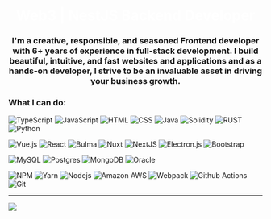 
<h1 align="center" style="color: white">Web3 | NestJS Backend Developer</h1>
<h3 align="center">I'm a creative, responsible, and seasoned Frontend developer with 6+ years of experience in full-stack development. I build beautiful, intuitive, and fast websites and applications and as a hands-on developer, I strive to be an invaluable asset in driving your business growth.</h3>

### What I can do:

<span><img alt="TypeScript" src="https://img.shields.io/badge/typescript-%23007ACC.svg?&style=for-the-badge&logo=typescript&logoColor=white"/>
<img alt="JavaScript" src="https://img.shields.io/badge/JavaScript-F7DF1E?style=for-the-badge&logo=javascript&logoColor=black"/>
<img alt="HTML" src="https://img.shields.io/badge/HTML5-E34F26?style=for-the-badge&logo=html5&logoColor=white"/>
<img alt="CSS" src="https://img.shields.io/badge/CSS3-1572B6?style=for-the-badge&logo=css3&logoColor=white"/>
<img alt="Java" src="https://img.shields.io/badge/Java-ED8B00?style=for-the-badge&logo=java&logoColor=white"/>
<img alt="Solidity" src="https://img.shields.io/badge/SOLIDITY-28B6F6?style=for-the-badge&logo=SOLIDITY&logoColor=white"/>
<img alt="RUST" src="https://img.shields.io/badge/RUST-323330?style=for-the-badge&logo=rust&logoColor=white"/>
<img alt="Python" src="https://img.shields.io/badge/Python-3776AB?style=for-the-badge&logo=python&logoColor=white"/>

<span><img alt="Vue.js" src="https://img.shields.io/badge/vuejs-%2335495e.svg?&style=for-the-badge&logo=vue.js&logoColor=%234FC08D"/>
<img alt="React" src="https://img.shields.io/static/v1?style=for-the-badge&message=React&color=222222&logo=React&logoColor=61DAFB&label=" />
<img alt="Bulma" src="https://img.shields.io/static/v1?label=&message=Bulma&color=white&style=for-the-badge&logo=Bulma&logoColor=&logoWidth=&labelColor=white&link=" />
<img alt="Nuxt" src="https://img.shields.io/static/v1?style=for-the-badge&message=Nuxt.js&color=222222&logo=Nuxt.js&logoColor=00C58E&label=" />
<img alt="NextJS" src="https://img.shields.io/static/v1?style=for-the-badge&message=NestJS&color=E0234E&logo=NestJS&logoColor=FFFFFF&label=" />
<img alt="Electron.js" src="https://img.shields.io/static/v1?style=for-the-badge&message=Electron&color=47848F&logo=Electron&logoColor=FFFFFF&label="/>
<img alt="Bootstrap" src="https://img.shields.io/static/v1?style=for-the-badge&message=Bootstrap&color=7952B3&logo=Bootstrap&logoColor=FFFFFF&label=" />

<span><img alt="MySQL" src="https://img.shields.io/static/v1?style=for-the-badge&message=MySQL&color=4053D6&logo=MySQL&logoColor=FFFFFF&label="/>
<img alt="Postgres" src="https://img.shields.io/badge/postgres-%23316192.svg?&style=for-the-badge&logo=postgresql&logoColor=white"/>
<img alt="MongoDB" src="https://img.shields.io/badge/MongoDB-%234ea94b.svg?&style=for-the-badge&logo=mongodb&logoColor=white"/></span>
<img alt="Oracle" src="https://img.shields.io/static/v1?style=for-the-badge&message=OracleDB&color=CC2927&logo=Oracle&logoColor=FFFFFF&label="/></span>

<span><img alt="NPM" src="https://img.shields.io/static/v1?style=for-the-badge&message=npm&color=CB3837&logo=npm&logoColor=FFFFFF&label=" />
<img alt="Yarn" src="https://img.shields.io/static/v1?style=for-the-badge&message=Yarn&color=2C8EBB&logo=Yarn&logoColor=FFFFFF&label=" />
<img alt="Nodejs" src="https://img.shields.io/static/v1?style=for-the-badge&message=Node.js&color=339933&logo=Node.js&logoColor=FFFFFF&label=" />
<img alt="Amazon AWS" src="https://img.shields.io/static/v1?style=for-the-badge&message=Amazon+AWS&color=232F3E&logo=Amazon+AWS&logoColor=FFFFFF&label=" />
<img alt="Webpack" src="https://img.shields.io/static/v1?style=for-the-badge&message=Webpack&color=222222&logo=Webpack&logoColor=8DD6F9&label=" />
<img alt="Github Actions" src="https://img.shields.io/static/v1?style=for-the-badge&message=GitHub+Actions&color=2088FF&logo=GitHub+Actions&logoColor=FFFFFF&label=" />
<img alt="Git" src="https://img.shields.io/static/v1?style=for-the-badge&message=Git&color=F05032&logo=Git&logoColor=FFFFFF&label=" /></span>

<hr>

<p>
  <a target="_blank" rel="noopener noreferrer nofollow" href="https://raw.githubusercontent.com/Trilokia/Trilokia/379277808c61ef204768a61bbc5d25bc7798ccf1/bottom_header.svg">
    <img src="https://raw.githubusercontent.com/Trilokia/Trilokia/379277808c61ef204768a61bbc5d25bc7798ccf1/bottom_header.svg" style="max-width: 100%;">
  </a>
</p>
<br>
<!-- <h3 align="left">My GitHub Stats:</h3>
